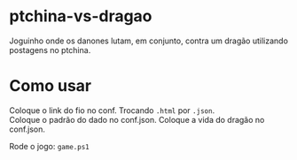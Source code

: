 # ptchina-vs-dragao

Joguinho onde os danones lutam, em conjunto, contra um dragão utilizando postagens no ptchina.

# Como usar

Coloque o link do fio no conf. Trocando `.html` por `.json`.  
Coloque o padrão do dado no conf.json. 
Coloque a vida do dragão no conf.json. 

Rode o jogo: `game.ps1`  
